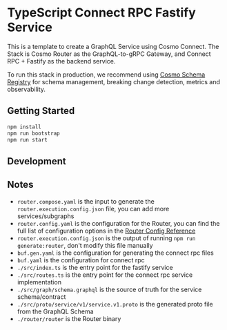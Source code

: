# TypeScript Connect RPC Fastify Service

This is a template to create a GraphQL Service using Cosmo Connect.
The Stack is Cosmo Router as the GraphQL-to-gRPC Gateway,
and Connect RPC + Fastify as the backend service.

To run this stack in production, we recommend using [Cosmo Schema Registry](https://cosmo-docs.wundergraph.com/overview) for schema management, breaking change detection, metrics and observability.

## Getting Started

```bash
npm install
npm run bootstrap
npm run start
```

## Development



## Notes

- `router.compose.yaml` is the input to generate the `router.execution.config.json` file, you can add more services/subgraphs
- `router.config.yaml` is the configuration for the Router, you can find the full list of configuration options in the [Router Config Reference](https://cosmo-docs.wundergraph.com/router/configuration)
- `router.execution.config.json` is the output of running `npm run generate:router`, don't modify this file manually
- `buf.gen.yaml` is the configuration for generating the connect rpc files
- `buf.yaml` is the configuration for connect rpc
- `./src/index.ts` is the entry point for the fastify service
- `./src/routes.ts` is the entry point for the connect rpc service implementation
- `./src/graph/schema.graphql` is the source of truth for the service schema/contract
- `./src/proto/service/v1/service.v1.proto` is the generated proto file from the GraphQL Schema
- `./router/router` is the Router binary
